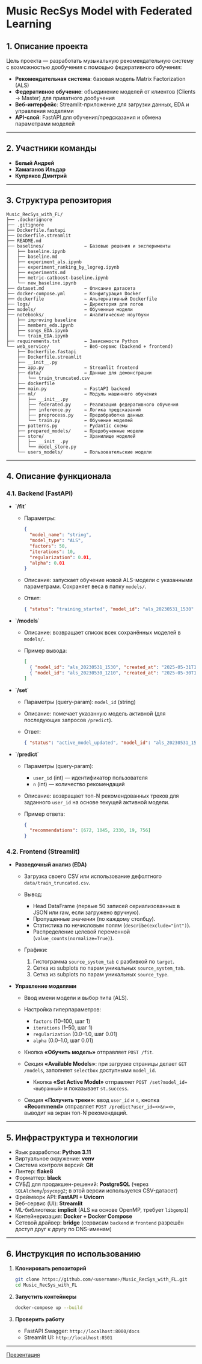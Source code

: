 # Music RecSys Model with Federated Learning

## 1. Описание проекта

Цель проекта ― разработать музыкальную рекомендательную систему с возможностью дообучения с помощью федеративного обучения:

* **Рекомендательная система**: базовая модель Matrix Factorization (ALS)
* **Федеративное обучение**: объединение моделей от клиентов (Clients → Master) для приватного дообучения
* **Веб-интерфейс**: Streamlit-приложение для загрузки данных, EDA и управления моделями
* **API-слой**: FastAPI для обучения/предсказания и обмена параметрами моделей

---

## 2. Участники команды

* **Белый Андрей**
* **Хамаганов Ильдар**
* **Купряков Дмитрий**

---



## 3. Структура репозитория

```text
Music_RecSys_with_FL/
├── .dockerignore
├── .gitignore
├── Dockerfile.fastapi
├── Dockerfile.streamlit
├── README.md
├── baselines/               ← Базовые решения и эксперименты
│   ├── baseline.ipynb
│   ├── baseline.md
│   ├── experiment_als.ipynb
│   ├── experiment_ranking_by_logreg.ipynb
│   ├── experiments.md
│   ├── metric-catboost-baseline.ipynb
│   └── new_baseline.ipynb
├── dataset.md               ← Описание датасета
├── docker-compose.yml       ← Конфигурация Docker
├── dockerfile               ← Альтернативный Dockerfile
├── logs/                    ← Директория для логов
├── models/                  ← Обученные модели
├── notebooks/               ← Аналитические ноутбуки
│   ├── improving baseline
│   ├── members_eda.ipynb
│   ├── songs_EDA.ipynb
│   └── train_EDA.ipynb
├── requirements.txt         ← Зависимости Python
└── web_service/             ← Веб-сервис (backend + frontend)
    ├── Dockerfile.fastapi
    ├── Dockerfile.streamlit
    ├── __init__.py
    ├── app.py               ← Streamlit frontend
    ├── data/                ← Данные для демонстрации
    │   └── train_truncated.csv
    ├── dockerfile
    ├── main.py              ← FastAPI backend
    ├── ml/                  ← Модуль машинного обучения
    │   ├── __init__.py
    │   ├── federated.py     ← Реализация федеративного обучения
    │   ├── inference.py     ← Логика предсказаний
    │   ├── preprocess.py    ← Предобработка данных
    │   └── train.py         ← Обучение моделей
    ├── patterns.py          ← Pydantic схемы
    ├── prepared_models/     ← Предобученные модели
    ├── store/               ← Хранилище моделей
    │   ├── __init__.py
    │   └── model_store.py
    └── users_models/        ← Пользовательские модели
```

---

## 4. Описание функционала

### 4.1. Backend (FastAPI)

* \`**/fit**\`

  * Параметры:

    ```json
    {
      "model_name": "string",
      "model_type": "ALS",
      "factors": 50,
      "iterations": 10,
      "regularization": 0.01,
      "alpha": 0.01
    }
    ```
  * Описание: запускает обучение новой ALS-модели с указанными параметрами. Сохраняет веса в папку `models/`.
  * Ответ:

    ```json
    { "status": "training_started", "model_id": "als_20230531_1530" }
    ```

* \`**/models**\`

  * Описание: возвращает список всех сохранённых моделей в `models/`.
  * Пример вывода:

    ```json
    [
      { "model_id": "als_20230531_1530", "created_at": "2025-05-31T15:30:00Z" },
      { "model_id": "als_20230530_1210", "created_at": "2025-05-30T12:10:00Z" }
    ]
    ```

* \`**/set**\`

  * Параметры (query-param): `model_id` (string)
  * Описание: помечает указанную модель активной (для последующих запросов `/predict`).
  * Ответ:

    ```json
    { "status": "active_model_updated", "model_id": "als_20230531_1530" }
    ```

* \`/**predict**\`

  * Параметры (query-param):

    * `user_id` (int) ― идентификатор пользователя
    * `n` (int) ― количество рекомендаций
  * Описание: возвращает топ-N рекомендованных треков для заданного `user_id` на основе текущей активной модели.
  * Пример ответа:

    ```json
    {
      "recommendations": [672, 1045, 2330, 19, 756]
    }
    ```

<!-- * **Федеративное обучение (Clients → Master)**

  * Клиенты (непоказано) обучают локальные копии моделей на собственных данных и отсылают градиенты/веса на endpoint `/federate` (опционально).
  * Master объединяет веса и пересчитывает глобальную модель.
  * В этой версии хранилище моделей локальное (папка `models/`), но легко адаптируется к облачным хранилищам. -->

### 4.2. Frontend (Streamlit)

* **Разведочный анализ (EDA)**

  * Загрузка своего CSV или использование дефолтного `data/train_truncated.csv`.
  * Вывод:

    * Head DataFrame (первые 50 записей сериализованных в JSON или raw, если загружено вручную).
    * Пропущенные значения (по каждому столбцу).
    * Статистика по нечисловым полям (`describe(exclude="int")`).
    * Распределение целевой переменной (`value_counts(normalize=True)`).
  * Графики:

    1. Гистограмма `source_system_tab` с разбивкой по `target`.
    2. Сетка из subplots по парам уникальных `source_system_tab`.
    3. Сетка из subplots по парам уникальных `source_type`.

* **Управление моделями**

  * Ввод имени модели и выбор типа (ALS).
  * Настройка гиперпараметров:

    * `factors` (10–100, шаг 1)
    * `iterations` (1–50, шаг 1)
    * `regularization` (0.0–1.0, шаг 0.01)
    * `alpha` (0.0–1.0, шаг 0.01)
  * Кнопка **«Обучить модель»** отправляет `POST /fit`.
  * Секция **«Available Models»**: при загрузке страницы делает `GET /models`, заполняет `selectbox` доступными `model_id`.

    * Кнопка **«Set Active Model»** отправляет `POST /set?model_id=<выбранный>` и показывает `st.success`.
  * Секция **«Получить треки»**: ввод `user_id` и `n`, кнопка **«Recommend»** отправляет `POST /predict?user_id=<>&n=<>`, выводит на экран топ-N рекомендаций.

---

## 5. Инфраструктура и технологии

* Язык разработки: **Python 3.11**
* Виртуальное окружение: **venv**
* Система контроля версий: **Git**
* Линтер: **flake8**
* Форматтер: **black**
* СУБД для продакшен-решений: **PostgreSQL** (через `SQLAlchemy`/`psycopg2`; в этой версии используется CSV-датасет)
* Фреймворк API: **FastAPI + Uvicorn**
* Веб-сервис (UI): **Streamlit**
* ML-библиотека: **implicit** (ALS на основе OpenMP, требует `libgomp1`)
* Контейнеризация: **Docker + Docker Compose**
* Сетевой драйвер: **bridge** (сервисам `backend` и `frontend` разрешён доступ друг к другу по DNS-именам)

---

## 6. Инструкция по использованию

1. **Клонировать репозиторий**

   ```bash
   git clone https://github.com/<username>/Music_RecSys_with_FL.git
   cd Music_RecSys_with_FL
   ```
2. **Запустить контейнеры**

   ```bash
   docker-compose up --build
   ```
4. **Проверить работу**

   * FastAPI Swagger: `http://localhost:8000/docs`
   * Streamlit UI: `http://localhost:8501`

---

[Презентация](https://docs.google.com/presentation/d/1ONfOWTdt6rwxtPwURvoFkH-_6j8t940mqe6YsjxwtEM/edit?slide=id.p#slide=id.p)
